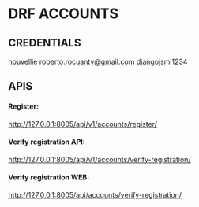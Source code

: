 # DRF ACCOUNTS
## CREDENTIALS

nouvellie
roberto.rocuantv@gmail.com
djangojsml1234

## APIS
#### Register:
http://127.0.0.1:8005/api/v1/accounts/register/

#### Verify registration API:
http://127.0.0.1:8005/api/v1/accounts/verify-registration/

#### Verify registration WEB:
http://127.0.0.1:8005/api/accounts/verify-registration/